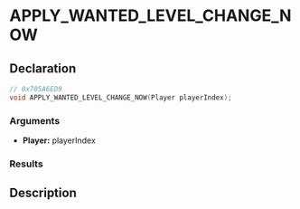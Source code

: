 # APPLY_WANTED_LEVEL_CHANGE_NOW

## Declaration
```cpp
// 0x705A6ED9
void APPLY_WANTED_LEVEL_CHANGE_NOW(Player playerIndex);
```

### Arguments
- **Player:** playerIndex

### Results

## Description
